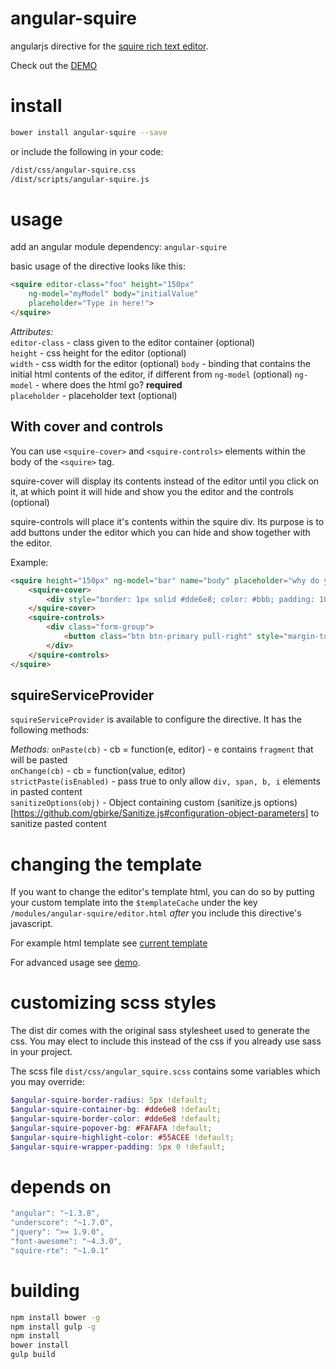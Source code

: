 # angular-squire
angularjs directive for the [squire rich text editor](https://github.com/neilj/Squire). 

Check out the [DEMO](http://hourlynerd.github.io/angular-squire/)

# install

```bash
bower install angular-squire --save
```

or include the following in your code:

```bash
/dist/css/angular-squire.css
/dist/scripts/angular-squire.js
```

# usage

add an angular module dependency: `angular-squire`

basic usage of the directive looks like this:  
```html
<squire editor-class="foo" height="150px"
    ng-model="myModel" body="initialValue"
    placeholder="Type in here!">
</squire>
```

*Attributes:*  
`editor-class` - class given to the editor container (optional)  
`height` - css height for the editor (optional)  
`width` - css width for the editor (optional)
`body` - binding that contains the initial html contents of the editor, if different from `ng-model` (optional)
`ng-model` - where does the html go? **required**  
`placeholder` - placeholder text (optional) 


## With cover and controls
You can use `<squire-cover>` and `<squire-controls>` elements within the body of the `<squire>` tag.

squire-cover will display its contents instead of the editor until you click on it, at which point it will hide
and show you the editor and the controls (optional)


squire-controls will place it's contents within the squire div. Its purpose is to add buttons under the editor which
 you can hide and show together with the editor.

 Example:
 ```html
 <squire height="150px" ng-model="bar" name="body" placeholder="why do you like cats?" required>
     <squire-cover>
         <div style="border: 1px solid #dde6e8; color: #bbb; padding: 10px; cursor: pointer;">Click if you like cats</div>
     </squire-cover>
     <squire-controls>
         <div class="form-group">
             <button class="btn btn-primary pull-right" style="margin-top: 10px;" type="button">Meow</button>
         </div>
     </squire-controls>
 </squire>
```
## squireServiceProvider
`squireServiceProvider` is available to configure the directive. It has the following methods:  

*Methods:*
`onPaste(cb)` - cb = function(e, editor) - e contains `fragment` that will be pasted   
`onChange(cb)` - cb = function(value, editor)  
`strictPaste(isEnabled)` - pass true to only allow `div, span, b, i` elements in pasted content  
`sanitizeOptions(obj)` - Object containing custom (sanitize.js options)[https://github.com/gbirke/Sanitize.js#configuration-object-parameters] to sanitize pasted content  
 
 
# changing the template

If you want to change the editor's template html, you can do so by putting your custom template into
the `$templateCache` under the key `/modules/angular-squire/editor.html` *after* you include this
directive's javascript.

For example html template see [current template](https://raw.githubusercontent.com/HourlyNerd/angular-squire/master/app/modules/angular-squire/editor.html)


For advanced usage see [demo](http://hourlynerd.github.io/angular-squire/).

# customizing scss styles

The dist dir comes with the original sass stylesheet used to generate the css.
You may elect to include this instead of the css if you already use sass in your project.

The scss file `dist/css/angular_squire.scss` contains some variables which you may override:

```scss
$angular-squire-border-radius: 5px !default;
$angular-squire-container-bg: #dde6e8 !default;
$angular-squire-border-color: #dde6e8 !default;
$angular-squire-popover-bg: #FAFAFA !default;
$angular-squire-highlight-color: #55ACEE !default;
$angular-squire-wrapper-padding: 5px 0 !default;
```

# depends on

```js
"angular": "~1.3.8",
"underscore": "~1.7.0",
"jquery": ">= 1.9.0",
"font-awesome": "~4.3.0",
"squire-rte": "~1.0.1"
```

# building

```bash
npm install bower -g
npm install gulp -g
npm install
bower install
gulp build
```
